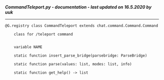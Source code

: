 ***CommandTeleport.py - documentation - last updated on 16.5.2020 by uuk***
___

    @G.registry class CommandTeleport extends chat.command.Command.Command
        
        class for /teleport command


        variable NAME

        static function insert_parse_bridge(parsebridge: ParseBridge)

        static function parse(values: list, modes: list, info)

        static function get_help() -> list